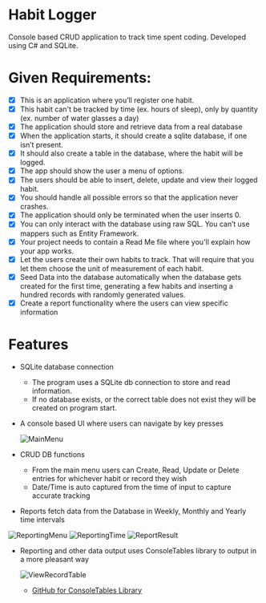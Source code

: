 # Habit Logger
Console based CRUD application to track time spent coding.
Developed using C# and SQLite.


# Given Requirements:
- [x] This is an application where you’ll register one habit.
- [x] This habit can't be tracked by time (ex. hours of sleep), only by quantity (ex. number of water glasses a day)
- [x] The application should store and retrieve data from a real database
- [x] When the application starts, it should create a sqlite database, if one isn’t present.
- [x]  It should also create a table in the database, where the habit will be logged.
- [x] The app should show the user a menu of options.
- [x]  The users should be able to insert, delete, update and view their logged habit.
- [x] You should handle all possible errors so that the application never crashes.
- [x] The application should only be terminated when the user inserts 0.
- [x] You can only interact with the database using raw SQL. You can’t use mappers such as Entity Framework.
- [x]  Your project needs to contain a Read Me file where you'll explain how your app works.
- [x]  Let the users create their own habits to track. That will require that you let them choose the unit of measurement of each habit.
- [x]  Seed Data into the database automatically when the database gets created for the first time, generating a few habits and inserting a hundred records with randomly generated values.
- [x]  Create a report functionality where the users can view specific information

# Features

* SQLite database connection

	- The program uses a SQLite db connection to store and read information. 
	- If no database exists, or the correct table does not exist they will be created on program start.

* A console based UI where users can navigate by key presses
 
 	![MainMenu](https://i.imgur.com/ZNhVz29.png)

* CRUD DB functions

	- From the main menu users can Create, Read, Update or Delete entries for whichever habit or record they wish
  - Date/Time is auto captured from the time of input to capture accurate tracking

* Reports fetch data from the Database in Weekly, Monthly and Yearly time intervals

![ReportingMenu](https://i.imgur.com/9R7qRs0.png)
![ReportingTime](https://i.imgur.com/7ide4LY.png)
![ReportResult](https://i.imgur.com/15XyBSE.png)

* Reporting and other data output uses ConsoleTables library to output in a more pleasant way

	![ViewRecordTable](https://i.imgur.com/FnzzcUX.png)

	- [GitHub for ConsoleTables Library](https://github.com/khalidabuhakmeh/ConsoleTables)
